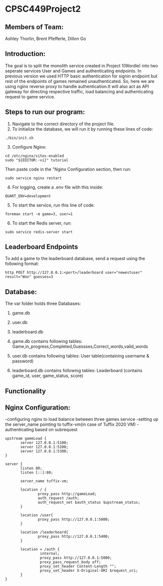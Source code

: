 # CPSC449Project2

## Members of Team: 
Ashley Thorlin, Brent Pfefferle, Dillon Go

## Introduction:
The goal is to split the monolith service created in Project 1(Wordle) into two seperate services User and Games and authenticating endpoints. In previous version we used HTTP basic authentication for signin endpoint but rest of the endpoints of games remained unauthenticated.
So, here we are using nginx reverse proxy to handle authentication.It will also act as API gateway for directing respective traffic, load balancing and authenticating request to game service.

## Steps to run our program:
1. Navigate to the correct directory of the project file. 
2. To initialize the database, we will run it by running these lines of code:
```
./bin/init.sh
```
3. Configure Nginx:
```
cd /etc/nginx/sites-enabled
sudo "${EDITOR:-vi}" tutorial
```
Then paste code in the "Nginx Configuration section, then run:
```
sudo service nginx restart
```
4. For logging, create a .env file with this inside:
```
QUART_ENV=development
```
5. To start the service, run this line of code:
```
foreman start -m game=3, user=1
```
6. To start the Redis server, run:
```
sudo service redis-server start
```

## Leaderboard Endpoints
To add a game to the leaderboard database, send a request using the following format:
```
http POST http://127.0.0.1:<port>/leaderboard user="newestuser" result="Won" guesses=3
 ```

## Database:
 The var folder holds three Databases:
 1. game.db
 2. user.db
 3. leaderboard.db


1. game.db contains following tables:
Game,in_progress,Completed,Guessses,Correct_words,valid_words

2. user.db contains following tables:
 User table(containing username & password)

3. leaderboard.db contains following tables:
Leaderboard (contains game_id, user, game_status, score)
## Functionality

## Nginx Configuration:
-configuring nginx to load balance between three games service
-setting up the server_name pointing to tuffix-vm(in case of Tuffix 2020 VM) 
-authenticating based on subrequest
```
upstream gameLoad {
       server 127.0.0.1:5100;
       server 127.0.0.1:5200;
       server 127.0.0.1:5300;
}

server {
       listen 80;
       listen [::]:80;

       server_name tuffix-vm;

       location / {
               proxy_pass http://gameLoad;
               auth_request /auth;
               auth_request_set $auth_status $upstream_status;
       }

       location /user{
               proxy_pass http://127.0.0.1:5000;
       }

       location /leaderboard{
               proxy_pass http://127.0.0.1:5400;
       }

       location = /auth {
                internal;
                proxy_pass http://127.0.0.1:5000;
                proxy_pass_request_body off;
                proxy_set_header Content-Length "";
                proxy_set_header X-Original-URI $request_uri;
       }
}
```

